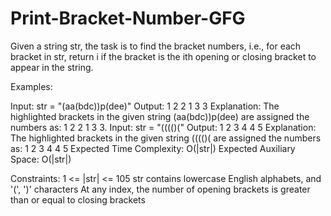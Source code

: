 # Print-Bracket-Number-GFG
Given a string str, the task is to find the bracket numbers, i.e., for each bracket in str, return i if the bracket is the ith opening or closing bracket to appear in the string. 

 Examples:

Input:  str = "(aa(bdc))p(dee)"
Output: 1 2 2 1 3 3
Explanation: The highlighted brackets in
the given string (aa(bdc))p(dee) are
assigned the numbers as: 1 2 2 1 3 3.
Input:  str = "(((()("
Output: 1 2 3 4 4 5
Explanation: The highlighted brackets in
the given string (((()( are assigned
the numbers as: 1 2 3 4 4 5
Expected Time Complexity: O(|str|)
Expected Auxiliary Space: O(|str|)

Constraints:
1 <= |str| <= 105
str contains lowercase English alphabets, and '(', ')' characters
At any index, the number of opening brackets is greater than or equal to closing brackets
